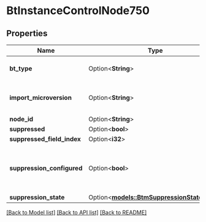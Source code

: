# BtInstanceControlNode750

## Properties

Name | Type | Description | Notes
------------ | ------------- | ------------- | -------------
**bt_type** | Option<**String**> | Type of JSON object. | [optional]
**import_microversion** | Option<**String**> | Microversion that resulted from the import. | [optional]
**node_id** | Option<**String**> |  | [optional]
**suppressed** | Option<**bool**> |  | [optional]
**suppressed_field_index** | Option<**i32**> |  | [optional]
**suppression_configured** | Option<**bool**> | `true` if the suppression is configured in the Part Studio. | [optional]
**suppression_state** | Option<[**models::BtmSuppressionState1924**](BTMSuppressionState-1924.md)> |  | [optional]

[[Back to Model list]](../README.md#documentation-for-models) [[Back to API list]](../README.md#documentation-for-api-endpoints) [[Back to README]](../README.md)


